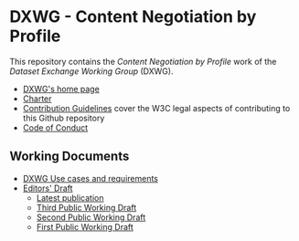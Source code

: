 # DXWG - Content Negotiation by Profile

This repository contains the *Content Negotiation by Profile* work of the *Dataset Exchange Working Group* (DXWG).

- [DXWG's home page](https://www.w3.org/2017/dxwg/)
- [Charter](https://www.w3.org/2017/dxwg/charter)
- [Contribution Guidelines](CONTRIBUTING.md) cover the W3C legal aspects of contributing to this Github repository 
- [Code of Conduct](CODE_OF_CONDUCT.md)

## Working Documents

- [DXWG Use cases and requirements](https://w3c.github.io/dxwg/ucr/)
- [Editors' Draft](https://w3c.github.io/dx-connegp/)
  - [Latest publication](https://www.w3.org/TR/dx-prof-conneg/)
  - [Third Public Working Draft](https://www.w3.org/TR/2019/WD-dx-prof-conneg-20191126/)
  - [Second Public Working Draft](https://www.w3.org/TR/2019/WD-dx-prof-conneg-20190430/)
  - [First Public Working Draft](https://www.w3.org/TR/2018/WD-dx-prof-conneg-20181218/)

